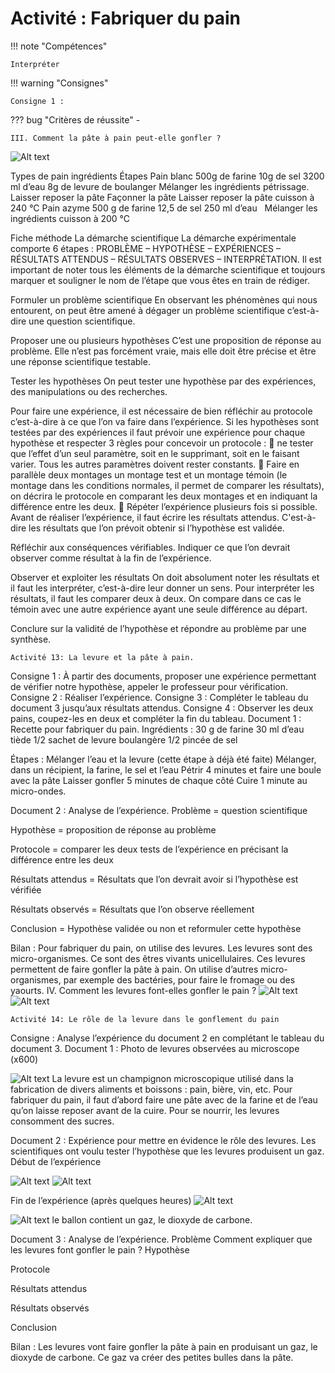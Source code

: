 # Activité : Fabriquer du pain

!!! note "Compétences"

    Interpréter 

!!! warning "Consignes"

    Consigne 1 : 
    
??? bug "Critères de réussite"
    - 



    III. Comment la pâte à pain peut-elle gonfler ?




![Alt text](pictures/image-10.png)





Types de pain
ingrédients
Étapes
Pain blanc
500g de farine
10g de sel
3200 ml d’eau
8g de levure de boulanger
Mélanger les ingrédients
pétrissage.
Laisser reposer la pâte
Façonner la pâte
Laisser reposer la pâte
cuisson à 240 °C
Pain azyme
500 g de farine
12,5 de sel
250 ml d’eau
 
Mélanger les ingrédients
cuisson à 200 °C


Fiche méthode
La démarche scientifique
La démarche expérimentale comporte 6 étapes : 
PROBLÈME – HYPOTHÈSE – EXPÉRIENCES – RÉSULTATS ATTENDUS – RÉSULTATS OBSERVES – INTERPRÉTATION. 
Il est important de noter tous les éléments de la démarche scientifique et toujours marquer et souligner le nom de l’étape que vous êtes en train de rédiger.

Formuler un problème scientifique
En observant les phénomènes qui nous entourent, on peut être amené à dégager un problème scientifique c’est-à-dire une question scientifique.

Proposer une ou plusieurs hypothèses
C’est une proposition de réponse au problème. Elle n’est pas forcément vraie, mais elle doit être précise et être une réponse scientifique testable.

Tester les hypothèses
On peut tester une hypothèse par des expériences, des manipulations ou des recherches.

Pour faire une expérience, il est nécessaire de bien réfléchir au protocole c’est-à-dire à ce que l’on va faire dans l’expérience.
Si les hypothèses sont testées par des expériences il faut prévoir une expérience pour chaque hypothèse et respecter 3 règles pour concevoir un protocole : 
 ne tester que l’effet d’un seul paramètre, soit en le supprimant, soit en le faisant varier. Tous les autres paramètres doivent rester constants.
 Faire en parallèle deux montages un montage test et un montage témoin (le montage dans les conditions normales, il permet de comparer les résultats), on décrira le protocole en comparant les deux montages et en indiquant la différence entre les deux.
 Répéter l’expérience plusieurs fois si possible.
Avant de réaliser l’expérience, il faut écrire les résultats attendus. C'est-à-dire les résultats que l’on prévoit obtenir si l’hypothèse est validée. 

Réfléchir aux conséquences vérifiables. Indiquer ce que l’on devrait observer comme résultat à la fin de l’expérience.

Observer et exploiter les résultats
On doit absolument noter les résultats et il faut les interpréter, c’est-à-dire leur donner un sens. Pour interpréter les résultats, il faut les comparer deux à deux. On compare dans ce cas le témoin avec une autre expérience ayant une seule différence au départ.

Conclure sur la validité de l’hypothèse et répondre au problème par une synthèse.



    Activité 13: La levure et la pâte à pain.
Consigne 1 : À partir des documents, proposer une expérience permettant de vérifier notre hypothèse, appeler le professeur pour vérification. 
Consigne 2 : Réaliser l’expérience.
Consigne 3 : Compléter le tableau du document 3 jusqu’aux résultats attendus.
Consigne 4 : Observer les deux pains, coupez-les en deux et compléter la fin du tableau.
Document 1 :  Recette pour fabriquer du pain.
Ingrédients :
30 g de farine
30 ml d’eau tiède
1/2 sachet de levure boulangère
1/2 pincée de sel



Étapes :
Mélanger l’eau et la levure (cette étape à déjà été faite)
Mélanger, dans un récipient, la farine, le sel et l’eau
Pétrir 4 minutes et faire une boule avec la pâte
Laisser gonfler 5 minutes de chaque côté
Cuire 1 minute au micro-ondes.

Document 2 : Analyse de l’expérience.
Problème =  question scientifique




Hypothèse =  proposition de réponse au problème




Protocole = comparer les deux tests de l’expérience en précisant la différence entre les deux




Résultats attendus =
Résultats que l’on devrait avoir si l’hypothèse est vérifiée




Résultats observés =
Résultats que l’on observe réellement




Conclusion = Hypothèse validée ou non et 
reformuler cette hypothèse




Bilan :
Pour fabriquer du pain, on utilise des levures. Les levures sont des micro-organismes. Ce sont des êtres vivants unicellulaires. Ces levures permettent de faire gonfler la pâte à pain.
On utilise d’autres micro-organismes, par exemple des bactéries, pour faire le fromage ou des yaourts.
    IV. Comment les levures font-elles gonfler le pain ?
![Alt text](pictures/image-8.png)
![Alt text](pictures/image-9.png)

    Activité 14: Le rôle de la levure dans le gonflement du pain
Consigne : Analyse l’expérience du document 2 en complétant le tableau du document 3.
Document 1 : Photo de levures observées au microscope (x600)

![Alt text](pictures/image-7.png)
La levure est un champignon microscopique utilisé dans la fabrication de divers aliments et boissons : pain, bière, vin, etc.
Pour fabriquer du pain, il faut d’abord faire une pâte avec de la farine et de l’eau qu’on laisse reposer avant de la cuire. Pour se nourrir, les levures consomment des sucres.

Document 2 : Expérience pour mettre en évidence le rôle des levures.
Les scientifiques ont voulu tester l’hypothèse que les levures produisent un gaz.
Début de l’expérience

![Alt text](pictures/image-6.png)
![Alt text](pictures/image-6.png)


Fin de l’expérience (après quelques heures)
![Alt text](pictures/image-4.png)

![Alt text](pictures/image-5.png)  le ballon contient un gaz, le dioxyde de carbone.
 

Document 3 : Analyse de l’expérience.
Problème
Comment expliquer que les levures font gonfler le pain ?
Hypothèse



Protocole




Résultats attendus




Résultats observés




Conclusion



Bilan :
Les levures vont faire gonfler la pâte à pain en produisant un gaz, le dioxyde de carbone.
Ce gaz va créer des petites bulles dans la pâte.
